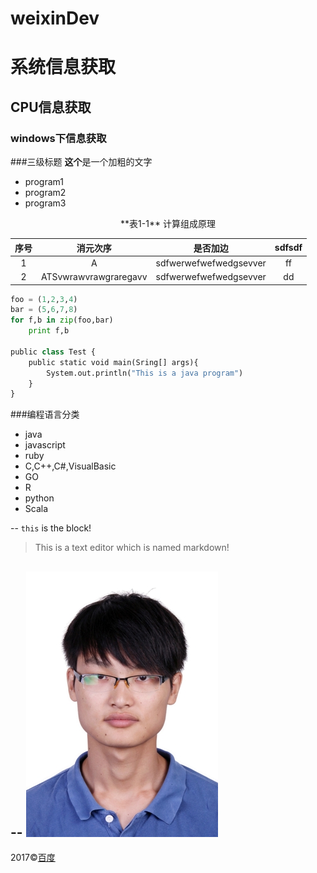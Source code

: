 # weixinDev
# 系统信息获取

## CPU信息获取

### windows下信息获取


###三级标题
**这个**是一个加粗的文字

* program1
* program2
* program3

<center>**表1-1** 计算组成原理</center>

|序号|消元次序|是否加边|sdfsdf
|:----:|:----:|:----:|:----:|
|1|A|sdfwerwefwefwedgsevver|ff
|2|ATSvwrawvrawgraregavv|sdfwerwefwefwedgsevver|dd


~~~python
foo = (1,2,3,4)
bar = (5,6,7,8)
for f,b in zip(foo,bar)
	print f,b

public class Test {
	public static void main(Sring[] args){
		System.out.println("This is a java program")
	}
}

~~~
###编程语言分类
* java
* javascript
* ruby
* C,C++,C#,VisualBasic
* GO
* R
* python
* Scala

--
`this` is the block!
> This is a text editor which is named markdown!

--
![个人照片](./src/main/resources/gushixing.jpg "个人照片")
--------------------------------------------------
2017&copy;[百度](http://www.baidu.com/)
